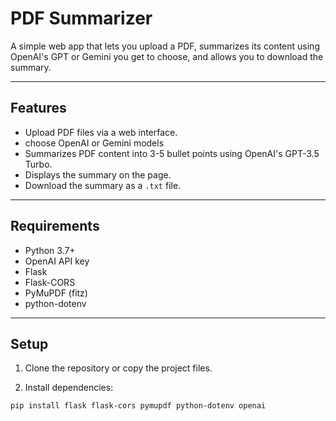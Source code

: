 # PDF Summarizer

A simple web app that lets you upload a PDF, summarizes its content using OpenAI's GPT or Gemini you get to choose, and allows you to download the summary.

---

## Features

- Upload PDF files via a web interface.
- choose OpenAI or Gemini models
- Summarizes PDF content into 3-5 bullet points using OpenAI's GPT-3.5 Turbo.
- Displays the summary on the page.
- Download the summary as a `.txt` file.

---

## Requirements

- Python 3.7+
- OpenAI API key
- Flask
- Flask-CORS
- PyMuPDF (fitz)
- python-dotenv

---

## Setup

1. Clone the repository or copy the project files.

2. Install dependencies:

```bash
pip install flask flask-cors pymupdf python-dotenv openai
